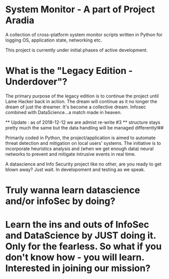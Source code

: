 
# System Monitor - A part of Project Aradia
A collection of cross-platform system monitor scripts written in Python for logging OS, application state, networking etc.

This project is currently under initial phases of active development.

# What is the "Legacy Edition - Underdover"?
The primary purpose of the legacy edition is to continue the project until Lame Hacker back in action. The dream will continue as it no longer the dream of just the dreamer. It's become a collective dream. Infosec combined with DataScience...a match made in heaven.

** Update : as of 2018-12-12 we are admist re-write #3 **
structure stays pretty much the same but the data handling will be managed differently!##

Primarily coded in Python, the project/application is aimed to automate threat detection and mitigation on local users' systems. The initiative is to incorporate heuristics analysis and (when we get enough data) neural networks to prevent and mitigate intrusive events in real time.

A datascience and Info Security project like no other, are you ready to get blown away? Just wait. In developoment and testing as we speak.

# Truly wanna learn datascience and/or infoSec by doing? 


# Learn the ins and outs of InfoSec and DataScience by JUST doing it. Only for the fearless. So what if you don't know how - you will learn. Interested in joining our mission?
